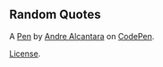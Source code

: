 Random Quotes
-------------


A [Pen](https://codepen.io/BlackwingX/pen/WXbvmL) by [Andre Alcantara](https://codepen.io/BlackwingX) on [CodePen](https://codepen.io).

[License](https://codepen.io/BlackwingX/pen/WXbvmL/license).